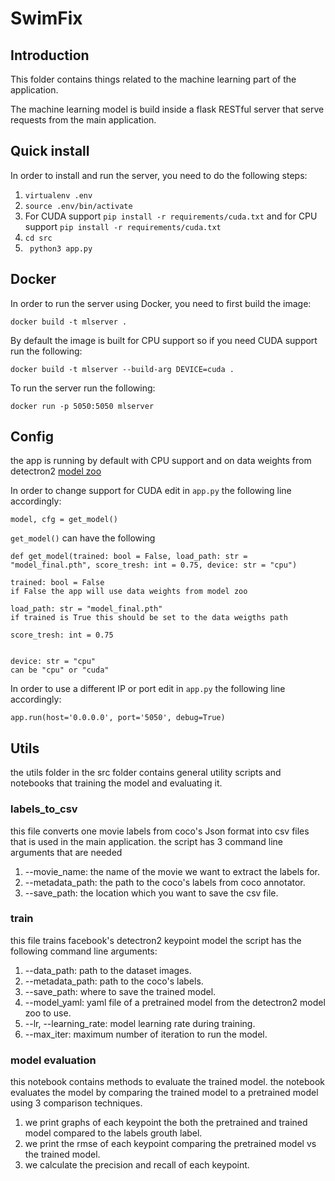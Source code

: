 # SwimFix



## Introduction

This folder contains things related to the machine learning part of the application.

The machine learning model is build inside a flask RESTful server that serve requests from the main application.

## Quick install

In order to install and run the server, you need to do the following steps:

1.  ```virtualenv .env```
2. ```source .env/bin/activate```
3. For CUDA support `pip install -r requirements/cuda.txt` and for CPU support `pip install -r requirements/cuda.txt`
4. ```cd src```
5. ``` python3 app.py```

## Docker

In order to run the server using Docker, you need to first build the image:

`docker build -t mlserver .`

By default the image is built for CPU support so if you need CUDA support run the following:

`docker build -t mlserver --build-arg DEVICE=cuda .`

To run the server run the following:

`docker run -p 5050:5050 mlserver`

## Config

the app is running by default with CPU support and on data weights from detectron2 [model zoo](https://github.com/facebookresearch/detectron2/blob/master/MODEL_ZOO.md)

In order to change support for CUDA edit in `app.py` the following line accordingly:

`model, cfg = get_model()`

`get_model()` can have the following
```
def get_model(trained: bool = False, load_path: str = "model_final.pth", score_tresh: int = 0.75, device: str = "cpu")

trained: bool = False
if False the app will use data weights from model zoo

load_path: str = "model_final.pth"
if trained is True this should be set to the data weigths path

score_tresh: int = 0.75


device: str = "cpu"
can be "cpu" or "cuda"
```

In order to use a different IP or port edit in `app.py` the following line accordingly:

`app.run(host='0.0.0.0', port='5050', debug=True)`

## Utils

the utils folder in the src folder contains general utility scripts and notebooks that training the model and evaluating it.

### labels_to_csv
this file converts one movie labels from coco's Json format into csv files that is used in the main application.
the script has 3 command line arguments that are needed

1. --movie_name: the name of the movie we want to extract the labels for.
2. --metadata_path: the path to the coco's labels from coco annotator.
3. --save_path: the location which you want to save the csv file.

### train
this file trains facebook's detectron2 keypoint model
the script has the following command line arguments:

1. --data_path: path to the dataset images.
2. --metadata_path: path to the coco's labels.
3. --save_path: where to save the trained model.
4. --model_yaml: yaml file of a pretrained model from the detectron2 model zoo to use.
5. --lr, --learning_rate: model learning rate during training.
6. --max_iter: maximum number of iteration to run the model. 

### model evaluation
this notebook contains methods to evaluate the trained model.
the notebook evaluates the model by comparing the trained model to a pretrained model using 3 comparison techniques.

1. we print graphs of each keypoint the both the pretrained and trained model compared to the labels grouth label.
2. we print the rmse of each keypoint comparing the pretrained model vs the trained model.
3. we calculate the precision and recall of each keypoint.
